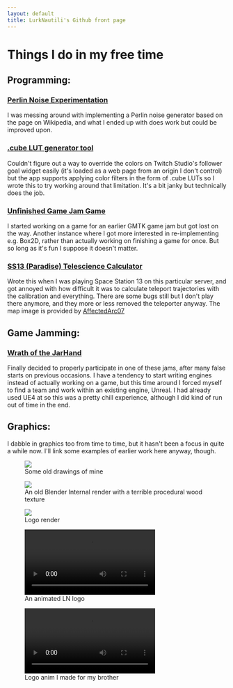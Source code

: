 ```yaml
---
layout: default
title: LurkNautili's Github front page
---
```

# Things I do in my free time

## Programming:

### [Perlin Noise Experimentation](/projects/misc/perlin_noise/perlin_noise.html)
I was messing around with implementing a Perlin noise generator based on the 
page on Wikipedia, and what I ended up with does work but could be improved upon.

### [.cube LUT generator tool](/projects/tools/cube_lut/generator.html)
Couldn't figure out a way to override the colors on Twitch Studio's follower goal 
widget easily (it's loaded as a web page from an origin I don't control) but the app 
supports applying color filters in the form of .cube LUTs so I wrote this to try 
working around that limitation. It's a bit janky but technically does the job. 

### [Unfinished Game Jam Game](/projects/games/gmtk_only_one_jam/game.html)
I started working on a game for an earlier GMTK game jam but got lost on the way. 
Another instance where I got more interested in re-implementing e.g. Box2D, rather 
than actually working on finishing a game for once. 
But so long as it's fun I suppose it doesn't matter.

### [SS13 (Paradise) Telescience Calculator](/projects/tools/ss13_paradise_telescience_calculator/telesci_calc.html)
Wrote this when I was playing Space Station 13 on this particular server, and 
got annoyed with how difficult it was to calculate teleport trajectories with the 
calibration and everything. There are some bugs still but I don't play there anymore, 
and they more or less removed the teleporter anyway. 
The map image is provided by [AffectedArc07](https://affectedarc07.github.io/SS13WebMap/)

<div class="vert-spacer"></div>

## Game Jamming:

### [Wrath of the JarHand](https://lurknautili.itch.io/wrath-of-the-jarhand)
Finally decided to properly participate in one of these jams, after many 
false starts on previous occasions. I have a tendency to start writing engines 
instead of actually working on a game, but this time around I forced myself to 
find a team and work within an existing engine, Unreal. I had already used UE4 at 
so this was a pretty chill experience, although I did kind of run out of time in the end.

<div class="vert-spacer"></div>

## Graphics:
I dabble in graphics too from time to time, but it hasn't been a focus in quite a while now. 
I'll link some examples of earlier work here anyway, though.

<figure>
<img src="https://i.imgur.com/k4GHBlp.jpg">
<figcaption>Some old drawings of mine</figcaption>
</figure>

<div class="vert-spacer"></div>

<figure>
<img src="https://resources.lurknautili.io/soda_can.png">
<figcaption>An old Blender Internal render with a terrible procedural wood texture</figcaption>
</figure>

<div class="vert-spacer"></div>

<figure>
<img src="https://resources.lurknautili.io/LN_logo.png">
<figcaption>Logo render</figcaption>
</figure>

<div class="vert-spacer"></div>

<figure>
<video loop onmouseover="this.play();" onmouseleave="this.pause();">
<source src="https://resources.lurknautili.io/LN_logo_glow_anim.mp4">
</video>
<figcaption>An animated LN logo</figcaption>
</figure>

<div class="vert-spacer"></div>

<figure>
<video loop onmouseover="this.play();" onmouseleave="this.pause();">
<source src="https://thumbs.gfycat.com/HelpfulHealthyGnu-mobile.mp4">
</video>
<figcaption>Logo anim I made for my brother</figcaption>
</figure>
